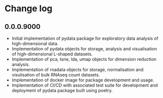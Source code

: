 # Change log

## 0.0.0.9000

* Initial implementation of pydata package for exploratory data analysis of high-dimensional data.
* Implementation of pydata objects for storage, analysis and visualisation of high-dimensional L-shaped datasets.
* Implementation of pca, tsne, lda, umap objects for dimension reduction analysis.
* Implementation of rnadata objects for storage, normalisation and visulisation of bulk RNAseq count datasets.
* Implementation of docker image for package development and usage.
* Implementation of CI/CD with associated test suite for development and deployment of pydata package built using poetry.
